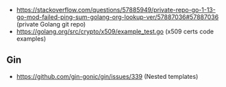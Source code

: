 - https://stackoverflow.com/questions/57885949/private-repo-go-1-13-go-mod-failed-ping-sum-golang-org-lookup-ver/57887036#57887036 (private Golang git repo)
- https://golang.org/src/crypto/x509/example_test.go (x509 certs code examples)

## Gin

- https://github.com/gin-gonic/gin/issues/339 (Nested templates)
